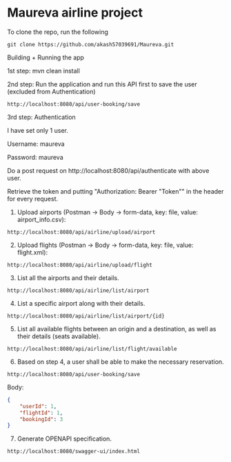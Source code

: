 # Maureva airline project

To clone the repo, run the following

```
git clone https://github.com/akash57039691/Maureva.git
```

Building + Running the app

1st step: mvn clean install

2nd step: Run the application and run this API first to save the user (excluded from Authentication)

```
http://localhost:8080/api/user-booking/save
```

3rd step: Authentication

I have set only 1 user.

Username: maureva

Password: maureva

Do a post request on http://localhost:8080/api/authenticate with above user.

Retrieve the token and putting "Authorization: Bearer "Token"" in the header for every request.

1) Upload airports (Postman -> Body -> form-data, key: file, value: airport_info.csv):
```
http://localhost:8080/api/airline/upload/airport
```

2) Upload flights (Postman -> Body -> form-data, key: file, value: flight.xml):
```
http://localhost:8080/api/airline/upload/flight
```

3) List all the airports and their details.
```
http://localhost:8080/api/airline/list/airport
```

4) List a specific airport along with their details.
```
http://localhost:8080/api/airline/list/airport/{id}
```

5) List all available flights between an origin and a destination, as well as their details (seats available).
```
http://localhost:8080/api/airline/list/flight/available
```

6) Based on step 4, a user shall be able to make the necessary reservation.
```
http://localhost:8080/api/user-booking/save
```
Body:
``` json
{
    "userId": 1,
    "flightId": 1,
    "bookingId": 3
}
```

7) Generate OPENAPI specification.
```
http://localhost:8080/swagger-ui/index.html
```